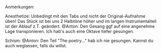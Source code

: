 Anmerkungen:

Anesthetize: 
Unbedingt mit den Tabs und nicht der Original-Aufnahme üben! Das Stück ist bei uns 2 Halbtöne höher und im langen Instrumentalteil ist der Ablauf z.T. geändert.
@Anton: Den Gesang ggf auf eine angenehme Lage transponieren. Ich hab's auch eine Oktave tiefer gesungen.

Schism: 
@Anton: Den Teil "The poetry..." hab ich nie gesungen. Kannst du auch weglassen, falls du willst.

